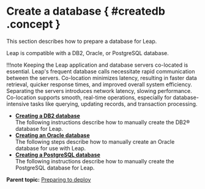 # Create a database { #createdb .concept }

This section describes how to prepare a database for Leap.

Leap is compatible with a DB2, Oracle, or PostgreSQL database.

!!!note
    Keeping the Leap application and database servers co-located is essential.  Leap's frequent database calls necessitate rapid communication between the servers.  Co-location minimizes latency, resulting in faster data retrieval, quicker response times, and improved overall system efficiency.  Separating the servers introduces network latency, slowing performance.  Co-location supports smooth, real-time operations, especially for database-intensive tasks like querying, updating records, and transaction processing.


-   **[Creating a DB2 database](in_create_db2.md)**  
The following instructions describe how to manually create the DB2® database for Leap.
-   **[Creating an Oracle database](in_oracle_creating_db.md)**  
The following steps describe how to manually create an Oracle database for use with Leap.
-   **[Creating a PostgreSQL database](create_postgresql_db.md)**  
The following instructions describe how to manually create the PostgreSQL database for Leap.

**Parent topic:** [Preparing to deploy](in_prep.md)

